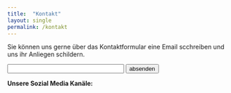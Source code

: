 ```yaml
---
title:  "Kontakt"
layout: single
permalink: /kontakt
---
```


Sie können uns gerne über das Kontaktformular eine Email scchreiben und uns ihr Anliegen schildern. 
  
<form action="mailto:klimastreik-landau@gmx.de" method="post">
<input type="text" name="vorname" value="" size="30" maxlength="50">
<input type="Submit" name="absenden" value="absenden">
</form>

<b> Unsere Sozial Media Kanäle:<b>
  
